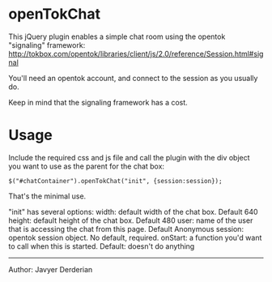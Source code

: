 openTokChat
===========

This jQuery plugin enables a simple chat room using the opentok "signaling" framework:
http://tokbox.com/opentok/libraries/client/js/2.0/reference/Session.html#signal

You'll need an opentok account, and connect to the session as you usually do.

Keep in mind that the signaling framework has a cost.

Usage
======

Include the required css and js file and call the plugin with the div object you want to use as the parent for the chat box:

    $("#chatContainer").openTokChat("init", {session:session});

That's the minimal use.

"init" has several options:
        	width: default width of the chat box. Default 640
        	height: default height of the chat box. Default 480
          user: name of the user that is accessing the chat from this page. Default Anonymous
          session: opentok session object. No default, required.
          onStart: a function you'd want to call when this is started. Default: doesn't do anything


---
Author: Javyer Derderian
